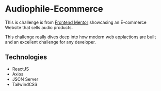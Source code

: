 # Audiophile-Ecommerce
This is challenge is from [Frontend Mentor](https://www.frontendmentor.io/challenges/audiophile-ecommerce-website-C8cuSd_wx/hub/audiophile-ecommerce-website-zuuXXrAJu) showcasing an E-commerce Website that sells audio products.

This challenge really dives deep into how modern web applactions are built and an excellent challenge for any developer.

## Technologies
- ReactJS
- Axios
- JSON Server
- TailwindCSS

